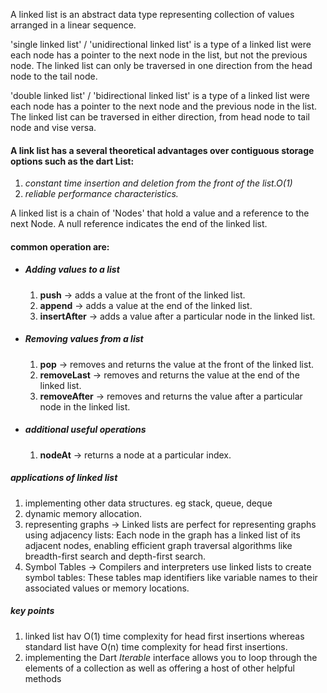 A linked list is an abstract data type representing collection of values arranged in a linear sequence.

'single linked list' / 'unidirectional linked list' is a type of a linked list were each node has a pointer to the next node in the list, but not the previous node. The linked list can only be traversed in one direction from the head node to the tail node.

'double linked list' / 'bidirectional linked list' is a type of a linked list were each node has a pointer to the next node and the previous node in the list. The linked list can be traversed in either direction, from head node to tail node and vise versa.

#### A link list has a several theoretical advantages over contiguous storage options such as the dart List:
1. *constant  time insertion and deletion from the front of the list.O(1)*
2. *reliable performance characteristics.*


A linked list is a chain of 'Nodes' that hold a value and a reference to the next Node. A null reference indicates the end of the linked list.


#### common operation are:
- ##### Adding values to a list
  1. **push** -> adds a value at the front of the linked list.
  2. **append** -> adds a value at the end of the linked list.
  3. **insertAfter** -> adds a value after a particular node in the linked list. 

- ##### Removing values from a list
  1. **pop** -> removes and returns the value at the front of the linked list.
  2. **removeLast** -> removes and returns the value at the end of the linked list.
  3. **removeAfter** -> removes and returns the value after a particular node in the linked list.
- ##### additional useful operations
  1. **nodeAt** -> returns a node at a particular index.



##### applications of linked list
1. implementing other data structures. eg stack, queue, deque
2. dynamic memory allocation.
3. representing graphs -> Linked lists are perfect for representing graphs using adjacency lists: Each node in the graph has a linked list of its adjacent nodes, enabling efficient graph traversal algorithms like breadth-first search and depth-first search.
4. Symbol Tables -> Compilers and interpreters use linked lists to create symbol tables: These tables map identifiers like variable names to their associated values or memory locations.

##### key points
1. linked list hav O(1) time complexity for head first insertions whereas standard list have O(n) time complexity for head first insertions.
2. implementing the Dart *Iterable* interface allows you to loop through the elements of a collection as well as offering a host of other helpful methods